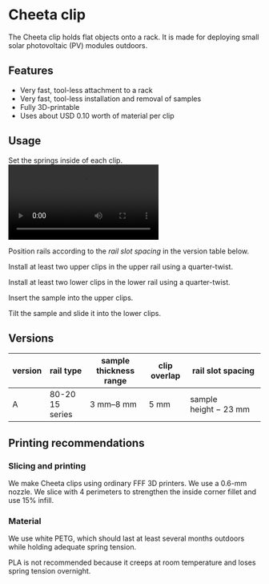 # Cheeta clip
The Cheeta clip holds flat objects onto a rack. It is made for deploying small solar photovoltaic (PV) modules outdoors.

## Features
- Very fast, tool-less attachment to a rack
- Very fast, tool-less installation and removal of samples
- Fully 3D-printable
- Uses about USD 0.10 worth of material per clip

## Usage
Set the springs inside of each clip. <video src='assets/step1.mov' />

Position rails according to the *rail slot spacing* in the version table below.

Install at least two upper clips in the upper rail using a quarter-twist.

Install at least two lower clips in the lower rail using a quarter-twist.

Insert the sample into the upper clips.

Tilt the sample and slide it into the lower clips.

## Versions
version | rail type | sample thickness range | clip overlap | rail slot spacing
--- | --- | --- | --- | ---
A | 80-20 15 series | 3 mm–8 mm | 5 mm | sample height − 23 mm

## Printing recommendations
### Slicing and printing
We make Cheeta clips using ordinary FFF 3D printers. We use a 0.6-mm nozzle. We slice with 4 perimeters to strengthen the inside corner fillet and use 15% infill.

### Material
We use white PETG, which should last at least several months outdoors while holding adequate spring tension.

PLA is not recommended because it creeps at room temperature and loses spring tension overnight.
